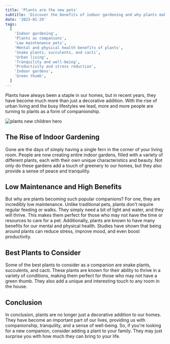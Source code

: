 ```yaml
---
title: 'Plants are the new pets'
subtitle: 'Discover the benefits of indoor gardening and why plants make great companions'
date: '2023-01-29'
tags:
  [
    'Indoor gardening',
    'Plants as companions',
    'Low maintenance pets',
    'Mental and physical health benefits of plants',
    'Snake plants, succulents, and cacti',
    'Urban living',
    'Tranquility and well-being',
    'Productivity and stress reduction',
    'Indoor gardens',
    'Green thumb',
  ]
---
```


Plants have always been a staple in our homes, but in recent years, they have become much more than just a decorative addition. With the rise of urban living and the busy lifestyles we lead, more and more people are turning to plants as a form of companionship.

![plants new children hero](/images/hero/plants-are-the-new-children.jpg)

## The Rise of Indoor Gardening

Gone are the days of simply having a single fern in the corner of your living room. People are now creating entire indoor gardens, filled with a variety of different plants, each with their own unique characteristics and beauty. Not only do these gardens add a touch of greenery to our homes, but they also provide a sense of peace and tranquility.

## Low Maintenance and High Benefits

But why are plants becoming such popular companions? For one, they are incredibly low maintenance. Unlike traditional pets, plants don't require regular feeding or walks. They simply need a bit of light and water, and they will thrive. This makes them perfect for those who may not have the time or resources to care for a pet.
Additionally, plants are known to have many benefits for our mental and physical health. Studies have shown that being around plants can reduce stress, improve mood, and even boost productivity.

## Best Plants to Consider

Some of the best plants to consider as a companion are snake plants, succulents, and cacti. These plants are known for their ability to thrive in a variety of conditions, making them perfect for those who may not have a green thumb. They also add a unique and interesting touch to any room in the house.

## Conclusion

In conclusion, plants are no longer just a decorative addition to our homes. They have become an important part of our lives, providing us with companionship, tranquility, and a sense of well-being. So, if you're looking for a new companion, consider adding a plant to your family. They may just surprise you with how much they can bring to your life.
